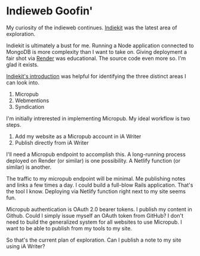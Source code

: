 <!--data 2023-01-14 #indieweb #programming -->

# Indieweb Goofin'

My curiosity of the indieweb continues.
[Indiekit](https://getindiekit.com/) was the latest area of exploration. 

Indiekit is ultimately a bust for me. 
Running a Node application connected to MongoDB is more complexity than I want to take on.
Giving deployment a fair shot via [Render](https://render.com) was educational.
The source code even more so.
I'm glad it exists.

[Indiekit's introduction](https://getindiekit.com/introduction) was helpful for identifying the three distinct areas I can look into.

1. Micropub
2. Webmentions
3. Syndication

I'm initially intrerested in implementing Micropub.
My ideal workflow is two steps.

1. Add my website as a Micropub account in iA Writer
2. Publish directly from iA Writer

I'll need a Micropub endpoint to accomplish this.
A long-running process deployed on Render (or similar) is one possibility.
A Netlify function (or similar) is another.

The traffic to my micropub endpoint will be minimal.
Me publishing notes and links a few times a day.
I could build a full-blow Rails application.
That's the tool I know.
Deploying via Netlify function right next to my site seems fun.

Micropub authentication is OAuth 2.0 bearer tokens.
I publish my content in Github.
Could I simply issue myself an OAuth token from GitHub?
I don't need to build the generalized system for all websites to use Micropub.
I want to be able to publish from my tools to my site.

So that's the current plan of exploration.
Can I publish a note to my site using iA Writer?